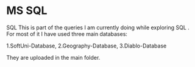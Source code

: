 # MS SQL
SQL
This is  part of the queries I am currently doing while exploring SQL .
For most of it I have used three main databases:

1.SoftUni-Database,
2.Geography-Database,
3.Diablo-Database

They are uploaded in the main folder.
